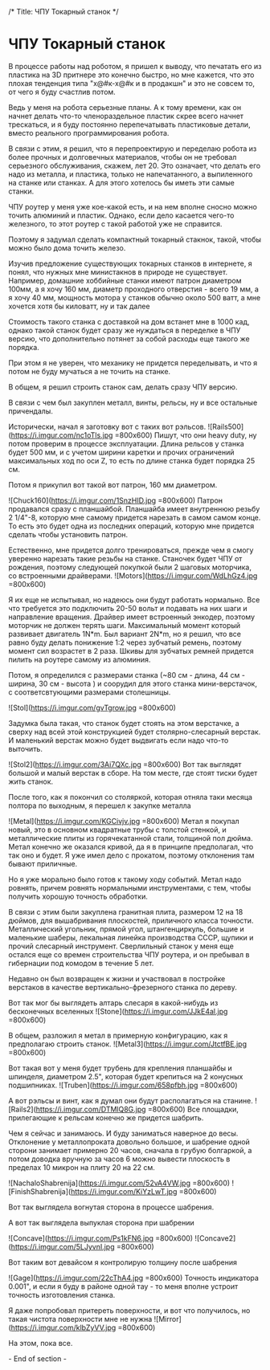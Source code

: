 /*
Title: ЧПУ Токарный станок
*/

ЧПУ Токарный станок
==========

В процессе работы над роботом, я пришел к выводу, что печатать его из пластика
на 3D притнере это конечно быстро, но мне кажется, что это плохая тенденция типа "х@#к-х@#к и в продакшн"
и это не совсем то, от чего я буду счастлив потом.

Ведь у меня на робота серьезные планы. А к тому времени, как он начнет делать что-то членораздельное
пластик скрее всего начнет трескаться, и я буду постоянно перепечатывать пластиковые детали, вместо реального
программирования робота.

В связи с этим, я решил, что я перепроектирую и переделаю робота из более прочных и долговечных материалов,
чтобы он не требовал серьезного обслуживания, скажем, лет 20. Это означает, что делать его надо из металла,
и пластика, только не напечатанного, а выпиленного на станке или станках. А для этого хотелось бы иметь эти
самые станки.

ЧПУ роутер у меня уже кое-какой есть, и на нем вполне сносно можно точить алюминий и пластик. Однако, если дело
касается чего-то железного, то этот роутер с такой работой уже не справится.

Поэтому я задумал сделать компактный токарный стакнок, такой, чтобы можно было дома точить железо. 

Изучив предложение существующих токарных станков в интернете, я понял, что нужных мне министакнов в природе не
существует. Например, домашние хоббийные станки имеют патрон диаметром 100мм, а я хочу 160 мм, диаметр проходного
отверстия - всего 19 мм, а я хочу 40 мм, мощность мотора у станков обычно около 500 ватт, а мне хочется хотя бы 
киловатт, ну и так далее

Стоимость такого станка с доставкой на дом встанет мне в 1000 кад, однако такой станок будет сразу же нуждаться в
переделке в ЧПУ версию, что дополнительно потянет за собой расходы еще такого же порядка.

При этом я не уверен, что механику не придется переделывать, и что я потом не буду мучаться а не точить на станке.

В общем, я решил строить станок сам, делать сразу ЧПУ версию.

В связи с чем был закуплен металл, винты, рельсы, ну и все остальные причендалы.

Исторически, начал я заготовку вот с таких вот рэльсов.
![Rails500](https://i.imgur.com/nc1oTls.jpg =800x600)
Пишут, что они heavy duty, ну потом проверим в процессе эксплуатации.
Длина рельсов у станка будет 500 мм, и с учетом ширини каретки и прочих ограничений максимальных ход
по оси Z, то есть по длине станка будет порядка 25 см.

Потом я прикупил вот такой вот патрон, 160 мм диаметром. 

![Chuck160](https://i.imgur.com/1SnzHID.jpg =800x600)
Патрон продавался сразу с планшайбой. Планшайба имеет внутреннюю резьбу 2 1/4"-8, которую мне самому придется
нарезать в самом самом конце. То есть это будет одна из последних операций, которую мне придется сделать
чтобы установить патрон.

Естественно, мне придется долго тренироваться, прежде чем я смогу уверенно нарезать такие резьбы на станке.
Станочек будет ЧПУ от рождения, поэтому следующей покупкой были 2 шаговых моторчика, со встроенными драйверами.
![Motors](https://i.imgur.com/WdLhGz4.jpg =800x600)

Я их еще не испытывал, но надеюсь они будут работать нормально. Все что требуется это подключить 20-50 вольт
и подавать на них шаги и направление вращения. Драйвер имеет встроенный энкодер, поэтому моторчик не должен
терять шаги. 
Максимальный момент который развивает двигатель 1N\*m. Был вариант 2N\*m, но я решил, что все равно буду делать понижение
1:2 через зубчатый ремень, поэтому момент сил возрастет в 2 раза. 
Шкивы для зубчатых ремней придется пилить на роутере самому из алюминия.

Потом, я определился с размерами станка (~80 см - длина, 44 см - ширина, 30 см - высота ) и соорудил для 
этого станка мини-верстачок, с соответсвтующими размерами столешницы. 

![Stol](https://i.imgur.com/gvTgrow.jpg =800x600)

Задумка была такая, что станок будет стоять на этом верстачке, а сверху над всей этой конструкцией будет столярно-слесарный
верстак. И маленький верстак можно будет выдвигать если надо что-то выточить.

![Stol2](https://i.imgur.com/3Ai7QXc.jpg =800x600)
Вот так выглядят большой и малый верстак в сборе. На том месте, где стоят тиски будет жить станок.

После того, как я покончил со столяркой, которая отняла таки месяца полтора по выходным, я перешел к закупке металла

![Metal](https://i.imgur.com/KGCivjv.jpg =800x600)
Метал я покупал новый, это в основном квадратные трубы с толстой стенкой, и металлические плиты из горячекатанной стали,
толщиной пол дюйма.
Метал конечно же оказался кривой, да я в принципе предполагал, что так оно и будет.
Я уже имел дело с прокатом, поэтому отклонения там бывают приличные.

Но я уже морально было готов к такому ходу событий. Метал надо ровнять, причем ровнять нормальными инструментами, с тем,
чтобы получить хорошую точность обработки.

В связи с этим были закуплена гранитная плита, размером 12 на 18 дюймов, для вышабривания плоскостей, приличного класса точности.
Металлический угольник, прямой угол, штангенциркуль, большие и маленькие шаберы, лекальная линейка производства СССР,
щупики и прочий слесарный инструмент.
Сверлильный станок у меня еще остался еще со времен строительства ЧПУ роутера, и он пребывал в гибернации под комодом в течение 5 лет.

Недавно он был возвращен к жизни и участвовал в постройке верстаков в качестве вертикально-фрезерного станка по дереву.

Вот так мог бы выглядеть алтарь слесаря в какой-нибудь из бесконечных вселенных
![Stone](https://i.imgur.com/JJkE4al.jpg =800x600)

В общем, разложил я метал в примерную конфигурацию, как я предполагаю строить станок.
![Metal3](https://i.imgur.com/JtctfBE.jpg =800x600)

Вот такая вот у меня будет трубень для крепления планшайбы и шпинделя, диаметром 2.5", которая будет крепиться
на 2 конусных подшипниках.
![Truben](https://i.imgur.com/658pfbh.jpg =800x600)

А вот рэльсы и винт, как я думал они будут располагаться на станине.
![Rails2](https://i.imgur.com/DTMlQ8G.jpg =800x600)
Все площадки, прилегающие к рельсам конечно же придется шабрить.

Чем я сейчас и занимаюсь. И буду заниматься наверное до весы.
Отклонение у металлопроката довольно большое, и шабрение одной сторони занимает примерно 20 часов, сначала в грубую болгаркой,
а потом доводка вручную за часов 6 можно вывести плоскость в пределах 10 микрон на плиту 20 на 22 см.

![NachaloShabrenija](https://i.imgur.com/52vA4VW.jpg =800x600)
![FinishShabrenija](https://i.imgur.com/KiYzLwT.jpg =800x600)

Вот так выглядела вогнутая сторона в процессе шабрения.

А вот так выглядела выпуклая сторона при шабрении

![Concave](https://i.imgur.com/Ps1kFN6.jpg =800x600)
![Concave2](https://i.imgur.com/5LJyvnI.jpg =800x600)

Вот таким вот девайсом я контролирую толщину после шабрения 

![Gage](https://i.imgur.com/22cThA4.jpg =800x600)
Точность индикатора 0.001", и если я буду в районе одной тау - то меня вполне устроит точность изготовления станка.

Я даже попробовал притереть поверхности, и вот что получилось, но такая чистота поверхности мне не нужна
![Mirror](https://i.imgur.com/klbZyVV.jpg =800x600)

На этом, пока все.

\- End of section -